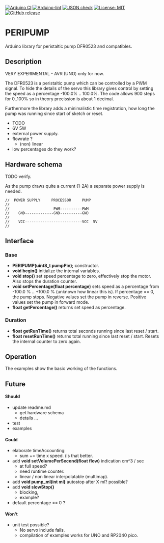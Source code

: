 
[![Arduino CI](https://github.com/RobTillaart/PERIPUMP/workflows/Arduino%20CI/badge.svg)](https://github.com/marketplace/actions/arduino_ci)
[![Arduino-lint](https://github.com/RobTillaart/PERIPUMP/actions/workflows/arduino-lint.yml/badge.svg)](https://github.com/RobTillaart/PERIPUMP/actions/workflows/arduino-lint.yml)
[![JSON check](https://github.com/RobTillaart/PERIPUMP/actions/workflows/jsoncheck.yml/badge.svg)](https://github.com/RobTillaart/PERIPUMP/actions/workflows/jsoncheck.yml)
[![License: MIT](https://img.shields.io/badge/license-MIT-green.svg)](https://github.com/RobTillaart/PERIPUMP/blob/master/LICENSE)
[![GitHub release](https://img.shields.io/github/release/RobTillaart/PERIPUMP.svg?maxAge=3600)](https://github.com/RobTillaart/PERIPUMP/releases)


# PERIPUMP

Arduino library for peristaltic pump DFR0523 and compatibles.


## Description

VERY EXPERIMENTAL - AVR (UNO) only for now. 

The DFR0523 is a peristaltic pump which can be controlled by a PWM signal. 
To hide the details of the servo this library gives control by setting the
speed as a percentage -100.0% .. 100.0%. 
The code allows 900 steps for 0..100% so in theory precission is about 1 decimal.

Furthermore the library adds a minimalistic time registration, how long the 
pump was running since start of sketch or reset. 

- TODO
- 6V 5W
- external power supply.
- flowrate ?
  - (non) linear
- low percentages do they work?


## Hardware schema

TODO verify.

As the pump draws quite a current (1-2A) a separate power supply is needed.

```
//  POWER SUPPLY     PROCESSOR     PUMP
//
//                    PWM----------PWM
//    GND-------------GND----------GND
//
//    VCC--------------------------VCC  5V
//
```


## Interface

### Base

- **PERIPUMP(uint8_t pumpPin);** constructor. 
- **void begin()** initialize the internal variables.
- **void stop()** set speed percentage to zero, effectively stop the motor.
Also stops the duration counter.
- **void setPercentage(float percentage)** sets speed as a percentage from
-100.0 % .. +100.0 % (unknown how linear this is).
If percentage == 0, the pump stops. 
Negative values set the pump in reverse.
Positive values set the pump in forward mode.
- **float getPercentage()** returns set speed as percentage.


### Duration

- **float getRunTime()** returns total seconds running since last reset / start.
- **float resetRunTime()** returns total running since last reset / start.
Resets the internal counter to zero again.


## Operation

The examples show the basic working of the functions.


## Future

#### Should

- update readme.md
  - get hardware schema
  - details ...
- test
- examples


#### Could

- elaborate timeAccounting
  - sum += time x speed. (is that better.
- add **void setVolumePerSecond(float flow)** indication cm^3 / sec
  - at full speed?
  - need runtime counter.
  - linear / non linear interpolatable (multimap).
- add **void pump_ml(int ml)**  autostop after X ml? possible?
- add **void slowStop()** 
  - blocking, 
  - example?
- default percentage == 0 ?


#### Won't

- unit test possible?
  - No servo include fails.
  - compilation of examples works for UNO and RP2040 pico.
  
